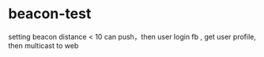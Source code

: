 # beacon-test

setting beacon distance < 10 can push，then user login fb , get user profile, then multicast to web

